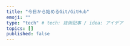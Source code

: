 ```yaml
---
title: "今日から始めるGit/GitHub"
emoji: ""
type: "tech" # tech: 技術記事 / idea: アイデア
topics: []
published: false
---
```

